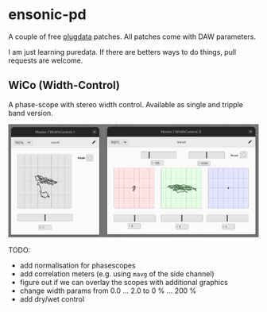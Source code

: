 # ensonic-pd

A couple of free [plugdata](https://plugdata.org/) patches. All patches come with DAW parameters.

I am just learning puredata. If there are betters ways to do things, pull requests are welcome.

## WiCo (Width-Control)

A phase-scope with stereo width control. Available as single and tripple band version.

![main ui](/wico/wico.png)

TODO:
* add normalisation for phasescopes
* add correlation meters (e.g. using `mavg` of the side channel)
* figure out if we can overlay the scopes with additional graphics
* change width params from 0.0 ... 2.0 to 0 % ... 200 %
* add dry/wet control
